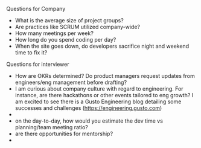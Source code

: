 Questions for Company

- What is the average size of project groups?
- Are practices like SCRUM utilized company-wide?
- How many meetings per week?
- How long do you spend coding per day?
- When the site goes down, do developers sacrifice night and weekend time to fix it?



Questions for interviewer

- How are OKRs determined? Do product managers request updates from engineers/eng management before drafting?
- I am curious about company culture with regard to engineering. For instance, are there hackathons or other events tailored to eng growth? I am excited to see there is a Gusto Engineering blog detailing some successes and challenges (https://engineering.gusto.com)
-
- on the day-to-day, how would you estimate the dev time vs planning/team meeting ratio?
- are there opportunities for mentorship?
-
